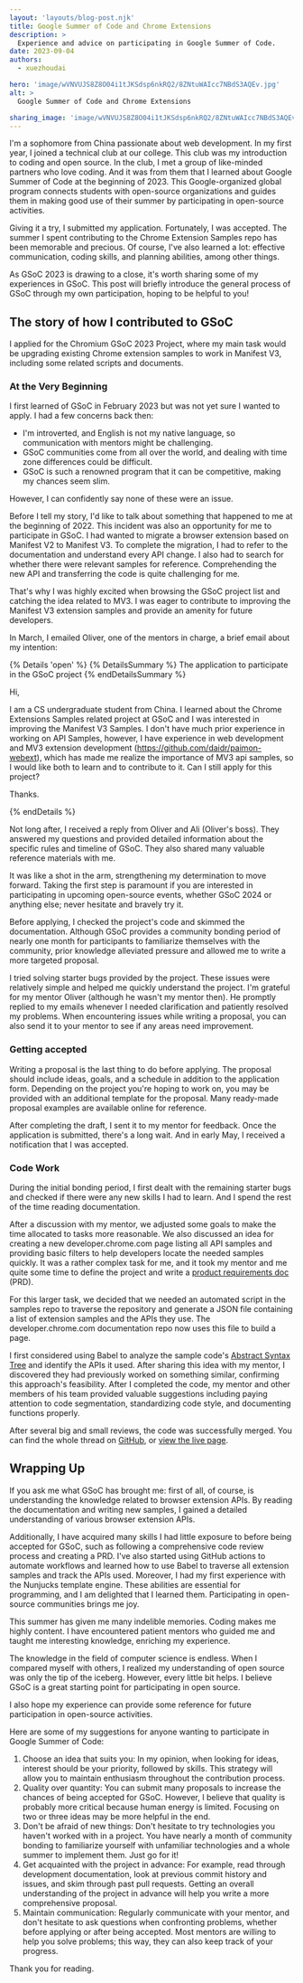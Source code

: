 ```yaml
---
layout: 'layouts/blog-post.njk'
title: Google Summer of Code and Chrome Extensions
description: >
  Experience and advice on participating in Google Summer of Code.
date: 2023-09-04
authors:
  - xuezhoudai

hero: 'image/wVNVUJS8Z8O04i1tJKSdsp6nkRQ2/8ZNtuWAIcc7NBdS3AQEv.jpg'
alt: >
  Google Summer of Code and Chrome Extensions

sharing_image: 'image/wVNVUJS8Z8O04i1tJKSdsp6nkRQ2/8ZNtuWAIcc7NBdS3AQEv.jpg'
---
```


I'm a sophomore from China passionate about web development. In my first year, I joined a technical club at our college. This club was my introduction to coding and open source. In the club, I met a group of like-minded partners who love coding. And it was from them that I learned about Google Summer of Code at the beginning of 2023. This Google-organized global program connects students with open-source organizations and guides them in making good use of their summer by participating in open-source activities.

Giving it a try, I submitted my application. Fortunately, I was accepted. The summer I spent contributing to the Chrome Extension Samples repo has been memorable and precious. Of course, I've also learned a lot: effective communication, coding skills, and planning abilities, among other things.

As GSoC 2023 is drawing to a close, it's worth sharing some of my experiences in GSoC. This post will briefly introduce the general process of GSoC through my own participation, hoping to be helpful to you!

## The story of how I contributed to GSoC

I applied for the Chromium GSoC 2023 Project, where my main task would be upgrading existing Chrome extension samples to work in Manifest V3, including some related scripts and documents.

### At the Very Beginning

I first learned of GSoC in February 2023 but was not yet sure I wanted to apply. I had a few concerns back then:

* I'm introverted, and English is not my native language, so communication with mentors might be challenging.
* GSoC communities come from all over the world, and dealing with time zone differences could be difficult.
* GSoC is such a renowned program that it can be competitive, making my chances seem slim.

However, I can confidently say none of these were an issue.

Before I tell my story, I'd like to talk about something that happened to me at the beginning of 2022. This incident was also an opportunity for me to participate in GSoC. I had wanted to migrate a browser extension based on Manifest V2 to Manifest V3. To complete the migration, I had to refer to the documentation and understand every API change. I also had to search for whether there were relevant samples for reference. Comprehending the new API and transferring the code is quite challenging for me.

That's why I was highly excited when browsing the GSoC project list and catching the idea related to MV3. I was eager to contribute to improving the Manifest V3 extension samples and provide an amenity for future developers.

In March, I emailed Oliver, one of the mentors in charge, a brief email about my intention:

{% Details 'open' %}
{% DetailsSummary %}
The application to participate in the GSoC project
{% endDetailsSummary %}

Hi,

I am a CS undergraduate student from China. I learned about the Chrome Extensions Samples related project at GSoC and I was interested in improving the Manifest V3 Samples. I don't have much prior experience in working on API Samples, however, I have experience in web development and MV3 extension development (https://github.com/daidr/paimon-webext), which has made me realize the importance of MV3 api samples, so I would like both to learn and to contribute to it. Can I still apply for this project?

Thanks.

{% endDetails %}

Not long after, I received a reply from Oliver and Ali (Oliver's boss). They answered my questions and provided detailed information about the specific rules and timeline of GSoC. They also shared many valuable reference materials with me.

It was like a shot in the arm, strengthening my determination to move forward. Taking the first step is paramount if you are interested in participating in upcoming open-source events, whether GSoC 2024 or anything else; never hesitate and bravely try it.

Before applying, I checked the project's code and skimmed the documentation. Although GSoC provides a community bonding period of nearly one month for participants to familiarize themselves with the community, prior knowledge alleviated pressure and allowed me to write a more targeted proposal.

I tried solving starter bugs provided by the project. These issues were relatively simple and helped me quickly understand the project. I'm grateful for my mentor Oliver (although he wasn't my mentor then). He promptly replied to my emails whenever I needed clarification and patiently resolved my problems. When encountering issues while writing a proposal, you can also send it to your mentor to see if any areas need improvement.

### Getting accepted

Writing a proposal is the last thing to do before applying. The proposal should include ideas, goals, and a schedule in addition to the application form. Depending on the
project you're hoping to work on, you may be provided with an additional template for the proposal. Many ready-made proposal examples are available online for reference.

After completing the draft, I sent it to my mentor for feedback. Once the application is submitted, there's a long wait. And in early May, I received a notification that I was accepted.

### Code Work

During the initial bonding period, I first dealt with the remaining starter bugs and checked if there were any new skills I had to learn. And I spend the rest of the time reading documentation.

After a discussion with my mentor, we adjusted some goals to make the time allocated to tasks more reasonable. We also discussed an idea for creating a new developer.chrome.com page listing all API samples and providing basic filters to help developers locate the needed samples quickly. It was a rather complex task for me, and it took my mentor and me quite some time to define the project and write a [product requirements doc](https://en.wikipedia.org/wiki/Product_requirements_document) (PRD).

For this larger task, we decided that we needed an automated script in the samples repo to traverse the repository and generate a JSON file containing a list of extension samples and the APIs they use. The developer.chrome.com documentation repo now uses this file to build a page.

I first considered using Babel to analyze the sample code's [Abstract Syntax Tree](https://en.wikipedia.org/wiki/Abstract_syntax_tree) and identify the APIs it used. After sharing this idea with my mentor, I discovered they had previously worked on something similar, confirming this approach's feasibility. After I completed the code, my mentor and other members of his team provided valuable suggestions including paying attention to code segmentation, standardizing code style, and documenting functions properly.

After several big and small reviews, the code was successfully merged. You can find the whole thread on [GitHub](https://github.com/GoogleChrome/developer.chrome.com/pull/7029), or [view the live page](/docs/extensions/samples).

## Wrapping Up

If you ask me what GSoC has brought me: first of all, of course, is understanding the knowledge related to browser extension APIs. By reading the documentation and writing new samples, I gained a detailed understanding of various browser extension APIs.

Additionally, I have acquired many skills I had little exposure to before being accepted for GSoC, such as following a comprehensive code review process and creating a PRD. I've also started using GitHub actions to automate workflows and learned how to use Babel to traverse all extension samples and track the APIs used. Moreover, I had my first experience with the Nunjucks template engine. These abilities are essential for programming, and I am delighted that I learned them. Participating in open-source communities brings me joy.

This summer has given me many indelible memories. Coding makes me highly content. I have encountered patient mentors who guided me and taught me interesting knowledge, enriching my experience.

The knowledge in the field of computer science is endless. When I compared myself with others, I realized my understanding of open source was only the tip of the iceberg. However, every little bit helps. I believe GSoC is a great starting point for participating in open source.

I also hope my experience can provide some reference for future participation in open-source activities.

Here are some of my suggestions for anyone wanting to participate in Google Summer of Code:

1. Choose an idea that suits you: In my opinion, when looking for ideas, interest should be your priority, followed by skills. This strategy will allow you to maintain enthusiasm throughout the contribution process.
2. Quality over quantity: You can submit many proposals to increase the chances of being accepted for GSoC. However, I believe that quality is probably more critical because human energy is limited. Focusing on two or three ideas may be more helpful in the end.
3. Don't be afraid of new things: Don't hesitate to try technologies you haven't worked with in a project. You have nearly a month of community bonding to familiarize yourself with unfamiliar technologies and a whole summer to implement them. Just go for it!
4. Get acquainted with the project in advance: For example, read through development documentation, look at previous commit history and issues, and skim through past pull requests. Getting an overall understanding of the project in advance will help you write a more comprehensive proposal.
5. Maintain communication: Regularly communicate with your mentor, and don't hesitate to ask questions when confronting problems, whether before applying or after being accepted. Most mentors are willing to help you solve problems; this way, they can also keep track of your progress.

Thank you for reading.
